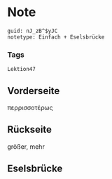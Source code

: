 # Note
```
guid: nJ_zB^$yJC
notetype: Einfach + Eselsbrücke
```

### Tags
```
Lektion47
```

## Vorderseite
περρισσοτέρως

## Rückseite
größer, mehr

## Eselsbrücke

